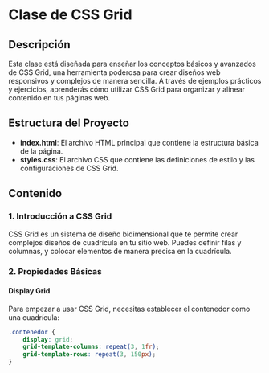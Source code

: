 # Clase de CSS Grid

## Descripción

Esta clase está diseñada para enseñar los conceptos básicos y avanzados de CSS Grid, una herramienta poderosa para crear diseños web responsivos y complejos de manera sencilla. A través de ejemplos prácticos y ejercicios, aprenderás cómo utilizar CSS Grid para organizar y alinear contenido en tus páginas web.

## Estructura del Proyecto

- **index.html**: El archivo HTML principal que contiene la estructura básica de la página.
- **styles.css**: El archivo CSS que contiene las definiciones de estilo y las configuraciones de CSS Grid.

## Contenido

### 1. Introducción a CSS Grid

CSS Grid es un sistema de diseño bidimensional que te permite crear complejos diseños de cuadrícula en tu sitio web. Puedes definir filas y columnas, y colocar elementos de manera precisa en la cuadrícula.

### 2. Propiedades Básicas

#### Display Grid

Para empezar a usar CSS Grid, necesitas establecer el contenedor como una cuadrícula:
```css
.contenedor {
    display: grid;
    grid-template-columns: repeat(3, 1fr);
    grid-template-rows: repeat(3, 150px);
}
